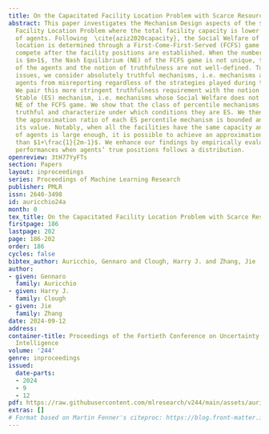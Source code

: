 ```yaml
---
title: On the Capacitated Facility Location Problem with Scarce Resources
abstract: This paper investigates the Mechanism Design aspects of the $m$-Capacitated
  Facility Location Problem where the total facility capacity is lower than the number
  of agents. Following  \cite{aziz2020capacity}, the Social Welfare of the facility
  location is determined through a First-Come-First-Served (FCFS) game where agents
  compete after the facility positions are established. When the number of facilities
  is $m>1$, the Nash Equilibrium (NE) of the FCFS game is not unique, thus the utility
  of the agents and the notion of truthfulness are not well-defined. To address these
  issues, we consider absolutely truthful mechanisms, i.e. mechanisms able to prevent
  agents from misreporting regardless of the strategies played during the FCFS game.
  We pair this more stringent truthfulness requirement with the notion of Equilibrium
  Stable (ES) mechanism, i.e. mechanisms whose Social Welfare does not depend on the
  NE of the FCFS game. We show that the class of percentile mechanisms is absolutely
  truthful and characterize under which conditions they are ES. We then show that
  the approximation ratio of each ES percentile mechanism is bounded and determine
  its value. Notably, when all the facilities have the same capacity and the number
  of agents is large enough, it is possible to achieve an approximation ratio smaller
  than $1+\frac{1}{2m-1}$. We enhance our findings by empirically evaluating the mechanisms’
  performances when agents’ true positions follows a distribution.
openreview: 3tH77YyFTs
section: Papers
layout: inproceedings
series: Proceedings of Machine Learning Research
publisher: PMLR
issn: 2640-3498
id: auricchio24a
month: 0
tex_title: On the Capacitated Facility Location Problem with Scarce Resources
firstpage: 186
lastpage: 202
page: 186-202
order: 186
cycles: false
bibtex_author: Auricchio, Gennaro and Clough, Harry J. and Zhang, Jie
author:
- given: Gennaro
  family: Auricchio
- given: Harry J.
  family: Clough
- given: Jie
  family: Zhang
date: 2024-09-12
address:
container-title: Proceedings of the Fortieth Conference on Uncertainty in Artificial
  Intelligence
volume: '244'
genre: inproceedings
issued:
  date-parts:
  - 2024
  - 9
  - 12
pdf: https://raw.githubusercontent.com/mlresearch/v244/main/assets/auricchio24a/auricchio24a.pdf
extras: []
# Format based on Martin Fenner's citeproc: https://blog.front-matter.io/posts/citeproc-yaml-for-bibliographies/
---
```


